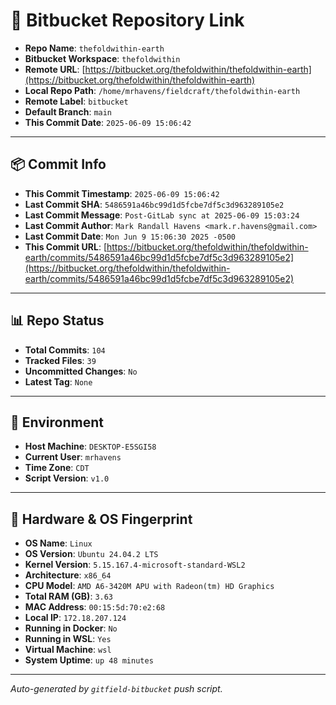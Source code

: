 # 🔗 Bitbucket Repository Link

- **Repo Name**: `thefoldwithin-earth`
- **Bitbucket Workspace**: `thefoldwithin`
- **Remote URL**: [https://bitbucket.org/thefoldwithin/thefoldwithin-earth](https://bitbucket.org/thefoldwithin/thefoldwithin-earth)
- **Local Repo Path**: `/home/mrhavens/fieldcraft/thefoldwithin-earth`
- **Remote Label**: `bitbucket`
- **Default Branch**: `main`
- **This Commit Date**: `2025-06-09 15:06:42`

---

## 📦 Commit Info

- **This Commit Timestamp**: `2025-06-09 15:06:42`
- **Last Commit SHA**: `5486591a46bc99d1d5fcbe7df5c3d963289105e2`
- **Last Commit Message**: `Post-GitLab sync at 2025-06-09 15:03:24`
- **Last Commit Author**: `Mark Randall Havens <mark.r.havens@gmail.com>`
- **Last Commit Date**: `Mon Jun 9 15:06:30 2025 -0500`
- **This Commit URL**: [https://bitbucket.org/thefoldwithin/thefoldwithin-earth/commits/5486591a46bc99d1d5fcbe7df5c3d963289105e2](https://bitbucket.org/thefoldwithin/thefoldwithin-earth/commits/5486591a46bc99d1d5fcbe7df5c3d963289105e2)

---

## 📊 Repo Status

- **Total Commits**: `104`
- **Tracked Files**: `39`
- **Uncommitted Changes**: `No`
- **Latest Tag**: `None`

---

## 🧭 Environment

- **Host Machine**: `DESKTOP-E5SGI58`
- **Current User**: `mrhavens`
- **Time Zone**: `CDT`
- **Script Version**: `v1.0`

---

## 🧬 Hardware & OS Fingerprint

- **OS Name**: `Linux`
- **OS Version**: `Ubuntu 24.04.2 LTS`
- **Kernel Version**: `5.15.167.4-microsoft-standard-WSL2`
- **Architecture**: `x86_64`
- **CPU Model**: `AMD A6-3420M APU with Radeon(tm) HD Graphics`
- **Total RAM (GB)**: `3.63`
- **MAC Address**: `00:15:5d:70:e2:68`
- **Local IP**: `172.18.207.124`
- **Running in Docker**: `No`
- **Running in WSL**: `Yes`
- **Virtual Machine**: `wsl`
- **System Uptime**: `up 48 minutes`

---

_Auto-generated by `gitfield-bitbucket` push script._
